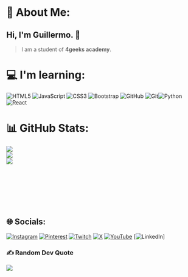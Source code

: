 # 💫 About Me:
## Hi, I'm Guillermo. 👋

> I am a student of **4geeks academy**. 

# 💻  I'm learning:
![HTML5](https://img.shields.io/badge/html5-%23E34F26.svg?style=for-the-badge&logo=html5&logoColor=white) ![JavaScript](https://img.shields.io/badge/javascript-%23323330.svg?style=for-the-badge&logo=javascript&logoColor=%23F7DF1E) ![CSS3](https://img.shields.io/badge/css3-%231572B6.svg?style=for-the-badge&logo=css3&logoColor=white) ![Bootstrap](https://img.shields.io/badge/bootstrap-%238511FA.svg?style=for-the-badge&logo=bootstrap&logoColor=white) ![GitHub](https://img.shields.io/badge/github-%23121011.svg?style=for-the-badge&logo=github&logoColor=white) ![Git](https://img.shields.io/badge/git-%23F05033.svg?style=for-the-badge&logo=git&logoColor=white)![Python](https://img.shields.io/badge/python-3670A0?style=for-the-badge&logo=python&logoColor=ffdd54) ![React](https://img.shields.io/badge/react-%2320232a.svg?style=for-the-badge&logo=react&logoColor=%2361DAFB)
# 📊 GitHub Stats:
![](https://github-readme-stats.vercel.app/api?username=Guillefc91&theme=dark&hide_border=false&include_all_commits=false&count_private=false)<br/>
![](https://github-readme-streak-stats.herokuapp.com/?user=Guillefc91&theme=dark&hide_border=false)<br/>
![](https://github-readme-stats.vercel.app/api/top-langs/?username=Guillefc91&theme=dark&hide_border=false&include_all_commits=false&count_private=false&layout=compact)
<svg viewBox="-16 -32 880 192" width="880" height="192" xmlns="http://www.w3.org/2000/svg">


## 🌐 Socials:
[![Instagram](https://img.shields.io/badge/Instagram-%23E4405F.svg?logo=Instagram&logoColor=white)](https://instagram.com/) [![Pinterest](https://img.shields.io/badge/Pinterest-%23E60023.svg?logo=Pinterest&logoColor=white)](https://pinterest.com/) [![Twitch](https://img.shields.io/badge/Twitch-%239146FF.svg?logo=Twitch&logoColor=white)](https://twitch.tv/) [![X](https://img.shields.io/badge/X-black.svg?logo=X&logoColor=white)](https://x.com/) [![YouTube](https://img.shields.io/badge/YouTube-%23FF0000.svg?logo=YouTube&logoColor=white)](https://youtube.com/) 
[![LinkedIn](https://img.shields.io/badge/LinkedIn-%230077B5.svg?logo=linkedin&logoColor=white)]

### ✍️ Random Dev Quote
![](https://quotes-github-readme.vercel.app/api?type=horizontal&theme=radical)




<!-- Proudly created with GPRM ( https://gprm.itsvg.in ) -->
